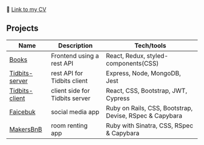 💾 [Link to my CV](https://github.com/mat-diak/githubCV)

## Projects

| Name                         | Description       | Tech/tools        |
| ---------------------------- | ----------------- | ----------------- |
| [Books](https://github.com/mat-diak/books) | Frontend using a rest API | React, Redux, styled-components(CSS) |
| [Tidbits-server](https://github.com/mat-diak/tidbits-server) | rest API for Tidbits client | Express, Node, MongoDB, Jest  |
| [Tidbits-client](https://github.com/mat-diak/tidbits-client) | client side for Tidbits server | React, CSS, Bootstrap, JWT, Cypress |
| [Faicebuk](https://github.com/mat-diak/Faicebuk) | social media app | Ruby on Rails, CSS, Bootstrap, Devise, RSpec & Capybara |
| [MakersBnB](https://github.com/mat-diak/MakersBnb) | room renting app | Ruby with Sinatra, CSS, RSpec & Capybara |

<!--
**mat-diak/mat-diak** is a ✨ _special_ ✨ repository because its `README.md` (this file) appears on your GitHub profile.

Here are some ideas to get you started:

- 🔭 I’m currently working on ...
- 🌱 I’m currently learning ...
- 👯 I’m looking to collaborate on ...
- 🤔 I’m looking for help with ...
- 💬 Ask me about ...
- 📫 How to reach me: ...
- 😄 Pronouns: ...
- ⚡ Fun fact: ...
-->
